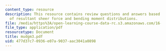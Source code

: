 ```yaml
---
content_type: resource
description: This resource contains review questions and answers based on understanding
  of resultant sheer force and bending moment distributions.
file: /media/https%3A/open-learning-course-data-rc.s3.amazonaws.com/16-01-unified-engineering-i-ii-iii-iv-fall-2005-spring-2006/477d37c70936e07a9037aac3041a0898_mudgm3.pdf
file_type: application/pdf
resourcetype: Document
title: mudgm3.pdf
uid: 477d37c7-0936-e07a-9037-aac3041a0898
---
```

